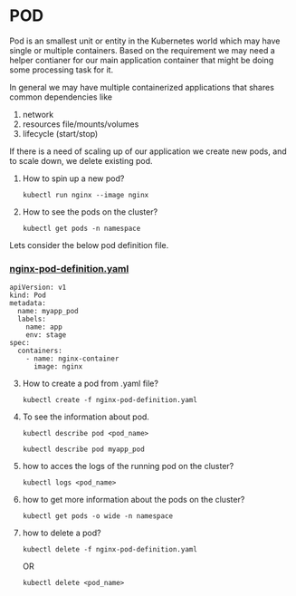 # POD
Pod is an smallest unit or entity in the Kubernetes world which may have single or multiple containers. Based on the requirement we may need a helper contianer for our main application container that might be doing some processing task for it.

In general we may have multiple containerized applications that shares common dependencies like
1. network
2. resources file/mounts/volumes
3. lifecycle (start/stop)

If there is a need of scaling up of our application we create new pods, and to scale down, we delete existing pod.

1. How to spin up a new pod?
   
   `kubectl run nginx --image nginx`

2. How to see the pods on the cluster?
   
   `kubectl get pods -n namespace`

Lets consider the below pod definition file.  
### [nginx-pod-definition.yaml](nginx-pod-definition.yaml)
```
apiVersion: v1
kind: Pod
metadata:
  name: myapp_pod 
  labels: 
    name: app 
    env: stage
spec:
  containers:
    - name: nginx-container
      image: nginx
```  
3. How to create a pod from .yaml file?
   
   `kubectl create -f nginx-pod-definition.yaml`
   
5. To see the information about pod.
   
   `kubectl describe pod <pod_name>`
   
   `kubectl describe pod myapp_pod`
5. how to acces the logs of the running pod on the cluster?
   
   `kubectl logs <pod_name>`
7. how to get more information about the pods on the cluster?

   `kubectl get pods -o wide -n namespace`

8. how to delete a pod?
   

   `kubectl delete -f nginx-pod-definition.yaml`
   
    OR
   
   `kubectl delete <pod_name>`

    
       


